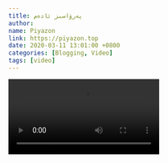 ```yaml
---
title: پەرۋاسىز ئادەم
author:
name: Piyazon
link: https://piyazon.top
date: 2020-03-11 13:01:00 +0800
categories: [Blogging, Video]
tags: [video]
---
```


<style>
@import url(/assets/css/uyghur.css);
</style>

<video id="player" playsinline controls data-poster="https://git.lug.ustc.edu.cn/flame3/images/-/raw/main/old-salon/parwasiz/parwasiz.png"
  wxv="wxv_1246669446048088064" src="">
  <source src="" type="video/mp4" class="p1s1" size="1080" />
  <source src="" type="video/mp4" class="p1s2" size="720" />
  <source src="" type="video/mp4" class="p1s3" size="480" />
</video>

<script src="/assets/js/plyr/plyr.js"></script>
<script src="/assets/js/plyr/weixin-out.js"></script>